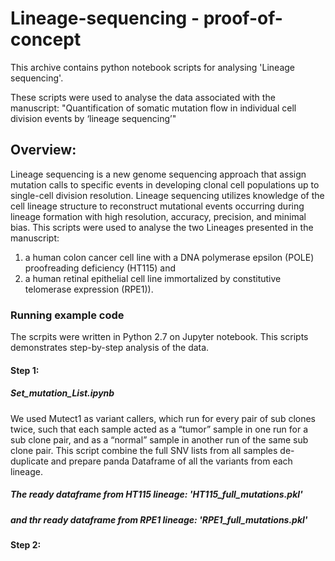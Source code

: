 # Lineage-sequencing - proof-of-concept
This archive contains python notebook scripts for analysing 'Lineage sequencing'.

These scripts were used to analyse the data associated with the manuscript:
"Quantification of somatic mutation flow in individual cell division events 
by ‘lineage sequencing’"

## Overview:
Lineage sequencing is a new genome sequencing approach that assign mutation calls to specific events in developing clonal cell populations up to single-cell division resolution. Lineage sequencing utilizes knowledge of the cell lineage structure to reconstruct mutational events occurring during lineage formation with high resolution, accuracy, precision, and minimal bias. This scripts were used to analyse the two Lineages presented in the manuscript:
1. a human colon cancer cell line with a DNA polymerase epsilon (POLE) proofreading deficiency (HT115) and 
2. a human retinal epithelial cell line immortalized by constitutive telomerase expression (RPE1)).

### Running example code
The scrpits were written in Python 2.7 on Jupyter notebook. This scripts demonstrates step-by-step analysis of the data.
#### Step 1: 
##### Set_mutation_List.ipynb
We used Mutect1 as variant callers, which run for every pair of sub clones twice, such that each sample acted as a “tumor” sample in one run for a sub clone pair, and as a “normal” sample in another run of the same sub clone pair. This script combine the full SNV lists from all samples de-duplicate and prepare panda Dataframe of all the variants from each lineage. 

##### The ready dataframe from HT115 lineage: 'HT115_full_mutations.pkl'
##### and thr ready dataframe from RPE1 lineage: 'RPE1_full_mutations.pkl'


#### Step 2:


